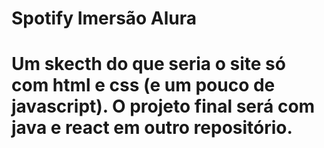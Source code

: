 ﻿# Spotify Imersão Alura
# Um skecth do que seria o site só com html e css (e um pouco de javascript). O projeto final será com java e react em outro repositório.
